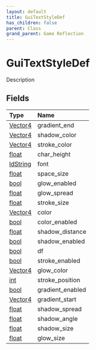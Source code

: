 ```yaml
---
layout: default
title: GuiTextStyleDef
has_children: false
parent: Class
grand_parent: Game Reflection
---
```

# GuiTextStyleDef
Description 

## Fields

| Type | Name |
|:----------|:--------------|
| [Vector4](/riftbreaker-wiki/docs/game-reflection/classes/vector4/) | gradient_end |
| [Vector4](/riftbreaker-wiki/docs/game-reflection/classes/vector4/) | shadow_color |
| [Vector4](/riftbreaker-wiki/docs/game-reflection/classes/vector4/) | stroke_color |
| [float](/riftbreaker-wiki/docs/game-reflection/components/float/) | char_height |
| [IdString](/riftbreaker-wiki/docs/game-reflection/components/id_string/) | font |
| [float](/riftbreaker-wiki/docs/game-reflection/components/float/) | space_size |
| [bool](/riftbreaker-wiki/docs/game-reflection/components/bool/) | glow_enabled |
| [float](/riftbreaker-wiki/docs/game-reflection/components/float/) | glow_spread |
| [float](/riftbreaker-wiki/docs/game-reflection/components/float/) | stroke_size |
| [Vector4](/riftbreaker-wiki/docs/game-reflection/classes/vector4/) | color |
| [bool](/riftbreaker-wiki/docs/game-reflection/components/bool/) | color_enabled |
| [float](/riftbreaker-wiki/docs/game-reflection/components/float/) | shadow_distance |
| [bool](/riftbreaker-wiki/docs/game-reflection/components/bool/) | shadow_enabled |
| [bool](/riftbreaker-wiki/docs/game-reflection/components/bool/) | df |
| [bool](/riftbreaker-wiki/docs/game-reflection/components/bool/) | stroke_enabled |
| [Vector4](/riftbreaker-wiki/docs/game-reflection/classes/vector4/) | glow_color |
| [int](/riftbreaker-wiki/docs/game-reflection/enums/int/) | stroke_position |
| [bool](/riftbreaker-wiki/docs/game-reflection/components/bool/) | gradient_enabled |
| [Vector4](/riftbreaker-wiki/docs/game-reflection/classes/vector4/) | gradient_start |
| [float](/riftbreaker-wiki/docs/game-reflection/components/float/) | shadow_spread |
| [float](/riftbreaker-wiki/docs/game-reflection/components/float/) | shadow_angle |
| [float](/riftbreaker-wiki/docs/game-reflection/components/float/) | shadow_size |
| [float](/riftbreaker-wiki/docs/game-reflection/components/float/) | glow_size |

